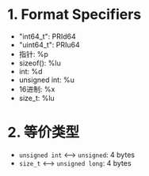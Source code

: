 <!--
 * @Descripttion: 
 * @version: 
 * @Author: sch
 * @Date: 2021-07-25 11:20:41
 * @LastEditors: sch
 * @LastEditTime: 2021-08-25 09:40:10
-->
# 1. Format Specifiers
- "int64_t": PRId64
- "uint64_t": PRIu64
- 指针: %p
- sizeof(): %lu
- int: %d
- unsigned int: %u
- 16进制: %x
- size_t: %lu

# 2. 等价类型
- `unsigned int` <--> `unsigned`: 4 bytes
- `size_t` <--> `unsigned long`: 4 bytes
